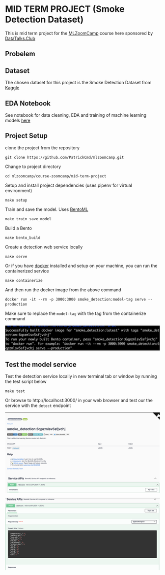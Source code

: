 # MID TERM PROJECT (Smoke Detection Dataset)

This is mid term project for the [MLZoomCamp](https://github.com/alexeygrigorev/mlbookcamp-code/tree/master/course-zoomcamp) course here sponsored by [DataTalks.Club](https://datatalks.club/)


## Probelem

## Dataset
The chosen dataset for this project is the Smoke Detection Dataset from [Kaggle](https://www.kaggle.com/datasets/deepcontractor/smoke-detection-dataset)

## EDA Notebook
See notebook for data cleaning, EDA and training of machine learning models [here](https://nbviewer.org/github/PatrickCmd/mlzoomcamp/blob/main/course-zoomcamp/mid-term-project/smoke-detection-notebook.ipynb#)


## Project Setup
clone the project from the repository
```
git clone https://github.com/PatrickCmd/mlzoomcamp.git
```

Change to project directory
```
cd mlzoomcamp/course-zoomcamp/mid-term-project
```

Setup and install project dependencies (uses pipenv for virtual environment)
```
make setup
```

Train and save the model. Uses [BentoML](https://docs.bentoml.org/en/latest/tutorial.html)
```
make train_save_model
```

Build a Bento
```
make bento_build
```

Create a detection web service locally
```
make serve
```

Or if you have [docker](https://www.docker.com/products/docker-desktop/) installed and setup on your machine, you can run the containerized service
```
make containerize
```

And then run the docker image from the above command
```
docker run -it --rm -p 3000:3000 smoke_detection:model-tag serve --production
```

Make sure to replace the `model-tag` with the tag from the containerize command

![screenshot 1](images/Screenshot-03.png)

## Test the model service

Test the detection service locally in new terminal tab or window by running the test script below
```
make test
```

Or browse to http://localhost:3000/ in your web browser and test our the service with the `detect` endpoint

![screenshot 1](images/Screenshot-01.png)

![screenshot 1](images/Screenshot-02.png)


